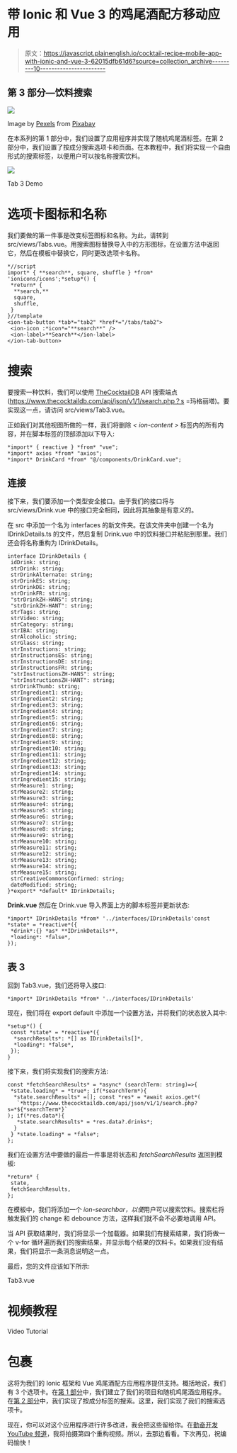 # 带 Ionic 和 Vue 3 的鸡尾酒配方移动应用

> 原文：<https://javascript.plainenglish.io/cocktail-recipe-mobile-app-with-ionic-and-vue-3-62015dfb61d6?source=collection_archive---------10----------------------->

## 第 3 部分—饮料搜索

![](img/4afa8159cabb9eb021b2f9522d99e2f5.png)

Image by [Pexels](https://pixabay.com/users/pexels-2286921/?utm_source=link-attribution&utm_medium=referral&utm_campaign=image&utm_content=1853327) from [Pixabay](https://pixabay.com/?utm_source=link-attribution&utm_medium=referral&utm_campaign=image&utm_content=1853327)

在本系列的第 1 部分中，我们设置了应用程序并实现了随机鸡尾酒标签。在第 2 部分中，我们设置了按成分搜索选项卡和页面。在本教程中，我们将实现一个自由形式的搜索标签，以便用户可以按名称搜索饮料。

![](img/f0fbf8556a81b0300ecc8942d6d0cef1.png)

Tab 3 Demo

# 选项卡图标和名称

我们要做的第一件事是改变标签图标和名称。为此，请转到 src/views/Tabs.vue。用搜索图标替换导入中的方形图标，在设置方法中返回它，然后在模板中替换它，同时更改选项卡名称。

```
*//script
import* { **search**, square, shuffle } *from* 'ionicons/icons';*setup*() {
 *return* {
  **search,**
  square,
  shuffle,
 }
}//template
<ion-tab-button *tab*="tab2" *href*="/tabs/tab2">
 <ion-icon :*icon*="**search**" />
 <ion-label>**Search**</ion-label>
</ion-tab-button>
```

# 搜索

要搜索一种饮料，我们可以使用 [TheCocktailDB](https://www.thecocktaildb.com/api.php) API 搜索端点(https://www.thecocktaildb.com/api/json/v1/1/search.php？s =玛格丽塔)。要实现这一点，请访问 src/views/Tab3.vue。

正如我们对其他视图所做的一样，我们将删除 *< ion-content >* 标签内的所有内容，并在脚本标签的顶部添加以下导入:

```
*import* { reactive } *from* "vue";
*import* axios *from* "axios";
*import* DrinkCard *from* "@/components/DrinkCard.vue";
```

## 连接

接下来，我们要添加一个类型安全接口。由于我们的接口将与 src/views/Drink.vue 中的接口完全相同，因此将其抽象是有意义的。

在 src 中添加一个名为 interfaces 的新文件夹。在该文件夹中创建一个名为 IDrinkDetails.ts 的文件，然后复制 Drink.vue 中的饮料接口并粘贴到那里。我们还会将名称重构为 IDrinkDetails。

```
interface IDrinkDetails {
 idDrink: string;
 strDrink: string;
 strDrinkAlternate: string;
 strDrinkES: string;
 strDrinkDE: string;
 strDrinkFR: string;
 "strDrinkZH-HANS": string;
 "strDrinkZH-HANT": string;
 strTags: string;
 strVideo: string;
 strCategory: string;
 strIBA: string;
 strAlcoholic: string;
 strGlass: string;
 strInstructions: string;
 strInstructionsES: string;
 strInstructionsDE: string;
 strInstructionsFR: string;
 "strInstructionsZH-HANS": string;
 "strInstructionsZH-HANT": string;
 strDrinkThumb: string;
 strIngredient1: string;
 strIngredient2: string;
 strIngredient3: string;
 strIngredient4: string;
 strIngredient5: string;
 strIngredient6: string;
 strIngredient7: string;
 strIngredient8: string;
 strIngredient9: string;
 strIngredient10: string;
 strIngredient11: string;
 strIngredient12: string;
 strIngredient13: string;
 strIngredient14: string;
 strIngredient15: string;
 strMeasure1: string;
 strMeasure2: string;
 strMeasure3: string;
 strMeasure4: string;
 strMeasure5: string;
 strMeasure6: string;
 strMeasure7: string;
 strMeasure8: string;
 strMeasure9: string;
 strMeasure10: string;
 strMeasure11: string;
 strMeasure12: string;
 strMeasure13: string;
 strMeasure14: string;
 strMeasure15: string;
 strCreativeCommonsConfirmed: string;
 dateModified: string;
}*export* *default* IDrinkDetails;
```

**Drink.vue** 然后在 Drink.vue 导入界面上方的脚本标签并更新状态:

```
*import* IDrinkDetails *from* '../interfaces/IDrinkDetails'const *state* = *reactive*({
 *drink*:{} *as* **IDrinkDetails**,
 *loading*: *false*,
});
```

## 表 3

回到 Tab3.vue，我们还将导入接口:

```
*import* IDrinkDetails *from* '../interfaces/IDrinkDetails'
```

现在，我们将在 export default 中添加一个设置方法，并将我们的状态放入其中:

```
*setup*() {
 const *state* = *reactive*({
  *searchResults*: *[] as IDrinkDetails[]*,
  *loading*: *false*,
 });
}
```

接下来，我们将实现我们的搜索方法:

```
const *fetchSearchResults* = *async* (searchTerm: string)=>{
 *state.loading* = *true*; if(*searchTerm*){
  *state.searchResults* =[]; const *res* = *await axios.get*(
   `*https://www.thecocktaildb.com/api/json/v1/1/search.php?s=*${*searchTerm*}`
); if(*res.data*){
   *state.searchResults* = *res.data?.drinks*;
  }
 } *state.loading* = *false*;
};
```

我们在设置方法中要做的最后一件事是将状态和 *fetchSearchResults* 返回到模板:

```
*return* {
 state,
 fetchSearchResults,
};
```

在模板中，我们将添加一个 *ion-searchbar，以便*用户可以搜索饮料。搜索栏将触发我们的 change 和 debounce 方法，这样我们就不会不必要地调用 API。

当 API 获取结果时，我们将显示一个加载器。如果我们有搜索结果，我们将做一个 v-for 循环遍历我们的搜索结果，并显示每个结果的饮料卡。如果我们没有结果，我们将显示一条消息说明这一点。

最后，您的文件应该如下所示:

Tab3.vue

# 视频教程

Video Tutorial

# 包裹

这将为我们的 Ionic 框架和 Vue 鸡尾酒配方应用程序提供支持。概括地说，我们有 3 个选项卡。在[第 1 部分](https://medium.com/javascript-in-plain-english/cocktail-recipe-mobile-app-with-ionic-and-vue-3-4a28986453f6)中，我们建立了我们的项目和随机鸡尾酒应用程序。在[第 2 部分](https://medium.com/javascript-in-plain-english/cocktail-recipe-mobile-app-with-ionic-and-vue-3-8a06008d4a13)中，我们实现了按成分标签的搜索。这里，我们实现了我们的搜索选项卡。

现在，你可以对这个应用程序进行许多改进，我会把这些留给你。在[勤奋开发 YouTube 频道](https://www.youtube.com/channel/UCLrTZVMYP_VsEyzxTAMcIcQ)，我将拍摄第四个重构视频。所以，去那边看看。下次再见，祝编码愉快！
